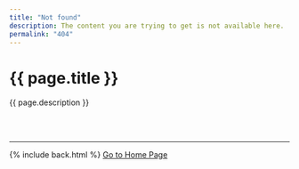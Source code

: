 ```yaml
---
title: "Not found"
description: The content you are trying to get is not available here.
permalink: "404"
---
```


# {{ page.title }}

{{ page.description }}

&nbsp;  
&nbsp;  

---

{% include back.html %}
<a title="Go to {{ site.title }}" class="_bt -l -blue" href="{{ site.github.url }}">Go to Home Page</a>